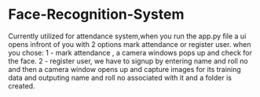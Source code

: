 # Face-Recognition-System

Currently utilized for attendance system,when you run the app.py file a ui opens infront of you with 2 options mark attendance or register user.
when you chose:
1 - mark attendance , a camera windows pops up and check for the face.
2 - register user, we have to signup by entering name and roll no and then a camera window opens up and capture images for its training data and outputing name and roll no associated with it and a folder is created.
